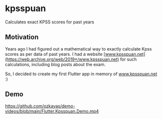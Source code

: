 # kpsspuan

Calculates exact KPSS scores for past years

## Motivation

Years ago I had figured out a mathematical way to exactly calculate Kpss scores as per data of past
years. I had a website [www.kpsspuan.net](https://web.archive.org/web/2019*/www.kpsspuan.net) for such calculations,
including blog posts about the exam.

So, I decided to create my first Flutter app in memory of www.kpsspuan.net :)

## Demo
https://github.com/ozkayas/demo-videos/blob/main/Flutter.Kpsspuan.Demo.mp4
